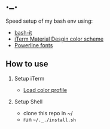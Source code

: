 # ._.

Speed setup of my bash env using:

- [bash-it](https://github.com/Bash-it/bash-it)
- [iTerm Material Desgin color scheme](https://github.com/MartinSeeler/iterm2-material-design)
- [Powerline fonts](https://github.com/powerline/fonts)

## How to use

1. Setup iTerm

   - [Load color profile](https://github.com/MartinSeeler/iterm2-material-design#how-to-use-it)

2. Setup Shell

   - clone this repo in ~/
   - run `~/._./install.sh`
